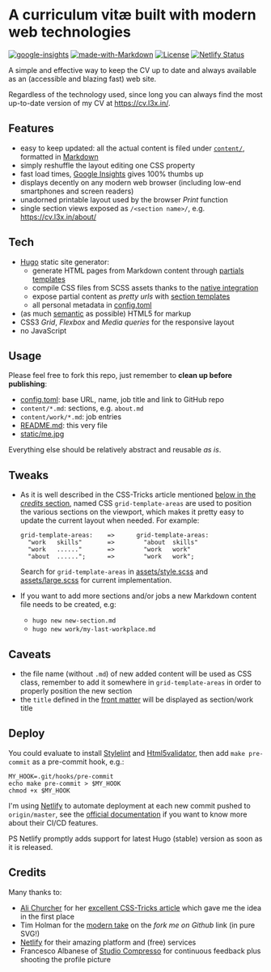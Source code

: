 # A curriculum vitæ built with modern web technologies

[![google-insights](https://img.shields.io/badge/Google%20Insights-FAST-green)][insights] [![made-with-Markdown](https://img.shields.io/badge/Made%20with-Markdown-1f425f.svg)](http://commonmark.org) [![License](https://img.shields.io/badge/License-Apache%202.0-green.svg)][license] [![Netlify Status](https://api.netlify.com/api/v1/badges/53c5b088-2498-40b4-8e82-8f6ae243713c/deploy-status)][deploys]

A simple and effective way to keep the CV up to date and always available as an (accessible and blazing fast) web site.

Regardless of the technology used, since long you can always find the most up-to-date version of my CV at <https://cv.l3x.in/>.

## Features

- easy to keep updated: all the actual content is filed under [`content/`](content), formatted in [Markdown][markdown]
- simply reshuffle the layout editing one CSS property
- fast load times, [Google Insights][insights] gives 100% thumbs up
- displays decently on any modern web browser (including low-end smartphones and screen readers)
- unadorned printable layout used by the browser _Print_ function
- single section views exposed as `/<section name>/`, e.g. <https://cv.l3x.in/about/>

## Tech

- [Hugo](https://gohugo.io/) static site generator:
  - generate HTML pages from Markdown content through [partials templates][hugo-partials]
  - compile CSS files from SCSS assets thanks to the [native integration][hugo-scss]
  - expose partial content as _pretty urls_ with [section templates][hugo-section-templates]
  - all personal metadata in [config.toml](config.toml)
- (as much [semantic](https://guide.freecodecamp.org/html/html5-semantic-elements/) as possible) HTML5 for markup
- CSS3 _Grid_, _Flexbox_ and _Media queries_ for the responsive layout
- no JavaScript

## Usage

Please feel free to fork this repo, just remember to **clean up before publishing**:

- [config.toml](config.toml): base URL, name, job title and link to GitHub repo
- `content/*.md`: sections, e.g. `about.md`
- `content/work/*.md`: job entries
- [README.md](README.md): this very file
- [static/me.jpg](static/me.jpg)

Everything else should be relatively abstract and reusable _as is_.

## Tweaks

- As it is well described in the CSS-Tricks article mentioned [below in the _credits_ section](#credits), named CSS `grid-template-areas` are used to position the various sections on the viewport, which makes it pretty easy to update the current layout when needed. For example:

      grid-template-areas:    =>      grid-template-areas:
        "work   skills"       =>        "about  skills"
        "work   ......"       =>        "work   work"
        "about  ......";      =>        "work   work";

  Search for `grid-template-areas` in [assets/style.scss](assets/style.scss) and [assets/large.scss](assets/large.scss) for current implementation.

- If you want to add more sections and/or jobs a new Markdown content file needs to be created, e.g:

  - `hugo new new-section.md`
  - `hugo new work/my-last-workplace.md`

## Caveats

- the file name (without `.md`) of new added content will be used as CSS class, remember to add it somewhere in `grid-template-areas` in order to properly position the new section
- the `title` defined in the [front matter][frontmatter] will be displayed as section/work title

## Deploy

You could evaluate to install [Stylelint][stylelint] and [Html5validator][html5validator], then add `make pre-commit` as a pre-commit hook, e.g.:

    MY_HOOK=.git/hooks/pre-commit
    echo make pre-commit > $MY_HOOK
    chmod +x $MY_HOOK

I'm using [Netlify][netlify] to automate deployment at each new commit pushed to `origin/master`, see the [official documentation][netlify-docs] if you want to know more about their CI/CD features.

PS Netlify promptly adds support for latest Hugo (stable) version as soon as it is released.

## Credits

Many thanks to:

- [Ali Churcher](https://css-tricks.com/author/alichurcher/) for her [excellent CSS-Tricks article][css-tricks-article] which gave me the idea in the first place
- Tim Holman for the [modern take](http://tholman.com/github-corners/) on the _fork me on Github_ link (in pure SVG!)
- [Netlify][netlify] for their amazing platform and (free) services
- Francesco Albanese of [Studio Compresso][studio-compresso] for continuous feedback plus shooting the profile picture

[css-tricks-article]:     <https://css-tricks.com/new-year-new-job-lets-make-a-grid-powered-resume/>
[hugo-partials]:          <https://gohugo.io/templates/partials/>
[hugo-scss]:              <https://gohugo.io/hugo-pipes/scss-sass/>
[hugo-section-templates]: <https://gohugo.io/templates/section-templates/>
[insights]:               <https://developers.google.com/speed/pagespeed/insights/?url=https%3A%2F%2Fcv.l3x.in%2F&tab=desktop> "Google Insights page results for https://cv.l3x.in/"
[markdown]:               <https://www.markdownguide.org/>
[netlify-docs]:           <https://docs.netlify.com/site-deploys/overview/>
[netlify]:                <https://www.netlify.com/>
[studio-compresso]:       <https://www.studiocompresso.com/en/>
[stylelint]:              <https://stylelint.io/>
[html5validator]:         <https://pypi.org/project/html5validator/>
[frontmatter]:            <https://gohugo.io/content-management/front-matter/>
[license]:                <https://opensource.org/licenses/Apache-2.0>
[deploys]:                <https://app.netlify.com/sites/hopeful-johnson-2088ad/deploys>
